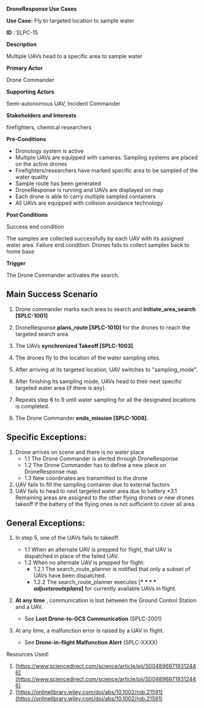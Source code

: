 **DroneResponse Use Cases**

**Use Case:** Fly to targeted location to sample water

**ID** : SLPC-15

**Description**

Multiple UAVs head to a specific area to sample water

**Primary Actor**

Drone Commander

**Supporting Actors**

Semi-autonomous UAV, Incident Commander

**Stakeholders and Interests**

firefighters, chemical researchers

**Pre-Conditions**

- Dronology system is active
- Multiple UAVs are equipped with cameras. Sampling systems are placed on the active drones
- Firefighters/researchers have marked specific area to be sampled of the water quality
- Sample route has been generated
- DroneResponse is running and UAVs are displayed on map
- Each drone is able to carry multiple sampled containers
- All UAVs are equipped with collision avoidance technology

**Post Conditions**

Success end condition

The samples are collected successfully by each UAV with its assigned water area.
Failure end condition:
 Drones fails to collect samples back to home base

**Trigger**

The Drone Commander activates the search.

## Main Success Scenario

1. Drone commander marks each area to search and **initiate\_area\_search [SPLC-1001]**
2. DroneResponse **plans\_route [SPLC-1010]** for the drones to reach the targeted search area.
3. The UAVs **synchronized Takeoff [SPLC-1003]**.
4. The drones fly to the location of the water sampling sites.

1. After arriving at its targeted location, UAV switches to &quot;sampling\_mode&quot;.
2. After finishing its sampling mode, UAVs head to their next specific targeted water area (if there is any).
3. Repeats step 6 to 9 until water sampling for all the designated locations is completed.
4. The Drone Commander **ends\_mission [SPLC-1008]**.

##


## Specific Exceptions:

1. Drone arrives on scene and there is no water place
   * 1.1 The Drone Commander is alerted through DroneResponse
   * 1.2 The Drone Commander has to define a new place on DroneResponse map
   * 1.3 New coordinates are transmitted to the drone
2. UAV fails to fill the sampling container due to external factors
3. UAV fails to head to next targeted water area due to battery
   *3.1 Remaining areas are assigned to the other flying drones or new drones takeoff if the battery of the flying ones is not sufficient to cover all area

##


## General Exceptions:

1. In step 5, one of the UAVs fails to takeoff.
   * 1.1 When an alternate UAV is prepped for flight, that UAV is dispatched in place of the failed UAV.
   * 1.2 When no alternate UAV is prepped for flight:
      * 1.2.1 The search\_route\_planner is notified that only a subset of UAVs have been dispatched.
      * 1.2.2 The search\_route\_planner executes [**$**** adjusts route plans$]** for currently available UAVs in flight.

2. **At any time** , communication is lost between the Ground Control Station and a UAV.

   * See **Lost Drone-to-GCS Communication** (SPLC-2001)

3. At any time, a malfunction error is raised by a UAV in flight.
   * See **Drone-in-flight Malfunction Alert** (SPLC-XXXX)

Resources Used:

1. [https://www.sciencedirect.com/science/article/pii/S0048969719312446](https://www.sciencedirect.com/science/article/pii/S0048969719312446)
2. [https://onlinelibrary.wiley.com/doi/abs/10.1002/rob.21591](https://onlinelibrary.wiley.com/doi/abs/10.1002/rob.21591)